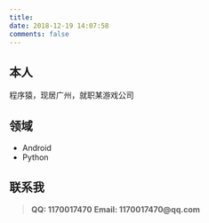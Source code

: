 ```yaml
---
title: 
date: 2018-12-19 14:07:58
comments: false
---
```


## 本人
 程序猿，现居广州，就职某游戏公司
## 领域
- Android
- Python

## 联系我
> __QQ: 1170017470__
> __Email: 1170017470@qq.com__